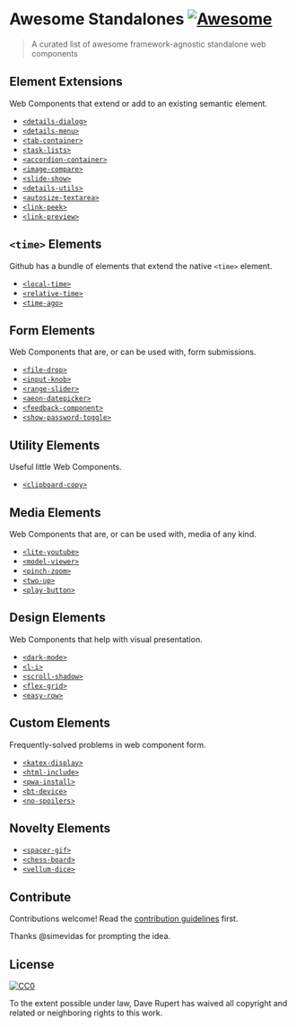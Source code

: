 # Awesome Standalones [![Awesome](https://awesome.re/badge.svg)](https://awesome.re)

> A curated list of awesome framework-agnostic standalone web components

## Element Extensions

Web Components that extend or add to an existing semantic element.

- [`<details-dialog>`](https://github.com/github/details-dialog-element)
- [`<details-menu>`](https://github.com/github/details-menu-element)
- [`<tab-container>`](https://github.com/github/tab-container-element)
- [`<task-lists>`](https://github.com/github/task-lists-element)
- [`<accordion-container>`](https://codepen.io/levimcg/pen/ZEYapRY)
- [`<image-compare>`](https://image-compare-component.netlify.app)
- [`<slide-show>`](https://stephen.band/slide-show/)
- [`<details-utils>`](https://github.com/zachleat/details-utils)
- [`<autosize-textarea>`](https://github.com/andrico1234/autosize-textarea)
- [`<link-peek>`](https://darn.es/link-peek-web-component/)
- [`<link-preview>`](https://github.com/rg-wood/link-preview)

## `<time>` Elements

Github has a bundle of elements that extend the native `<time>` element.

- [`<local-time>`](https://github.com/github/time-elements)
- [`<relative-time>`](https://github.com/github/time-elements)
- [`<time-ago>`](https://github.com/github/time-elements)

## Form Elements

Web Components that are, or can be used with, form submissions.

- [`<file-drop>`](https://github.com/GoogleChromeLabs/file-drop)
- [`<input-knob>`](https://github.com/GoogleChromeLabs/input-knob)
- [`<range-slider>`](https://github.com/andreruffert/range-slider-element)
- [`<aeon-datepicker>`](https://github.com/lamplightdev/aeon)
- [`<feedback-component>`](https://github.com/RamseyInHouse/feedback-component)
- [`<show-password-toggle>`](https://github.com/sunnywalker/show-password-toggle)

## Utility Elements

Useful little Web Components.

- [`<clipboard-copy>`](https://github.com/github/clipboard-copy-element)

## Media Elements

Web Components that are, or can be used with, media of any kind.

- [`<lite-youtube>`](https://github.com/paulirish/lite-youtube-embed)
- [`<model-viewer>`](https://github.com/GoogleWebComponents/model-viewer)
- [`<pinch-zoom>`](https://github.com/GoogleChromeLabs/pinch-zoom)
- [`<two-up>`](https://github.com/GoogleChromeLabs/two-up)
- [`<play-button>`](https://darn.es/play-button-web-component/)

## Design Elements

Web Components that help with visual presentation.

- [`<dark-mode>`](https://github.com/GoogleChromeLabs/dark-mode-toggle)
- [`<l-i>`](https://github.com/lekoala/last-icon)
- [`<scroll-shadow>`](https://github.com/ingmarh/scroll-shadow-element)
- [`<flex-grid>`](https://github.com/lekoala/flex-grid)
- [`<easy-row>`](https://github.com/compmeist/easy-row)

## Custom Elements

Frequently-solved problems in web component form.

- [`<katex-display>`](https://github.com/justinfagnani/katex-elements)
- [`<html-include>`](https://www.npmjs.com/package//html-include-element)
- [`<pwa-install>`](https://github.com/pwa-builder/pwa-install)
- [`<bt-device>`](https://github.com/mattdsteele/bt-device)
- [`<no-spoilers>`](https://github.com/andrico1234/no-spoilers)

## Novelty Elements

- [`<spacer-gif>`](https://github.com/erikkroes/spacer-gif)
- [`<chess-board>`](https://justinfagnani.github.io/chessboard-element/)
- [`<vellum-dice>`](https://github.com/grislyeye/vellum-dice)

## Contribute

Contributions welcome! Read the [contribution guidelines](contributing.md) first.

Thanks @simevidas for prompting the idea.

## License

[![CC0](https://mirrors.creativecommons.org/presskit/buttons/88x31/svg/cc-zero.svg)](https://creativecommons.org/publicdomain/zero/1.0)

To the extent possible under law, Dave Rupert has waived all copyright and
related or neighboring rights to this work.
